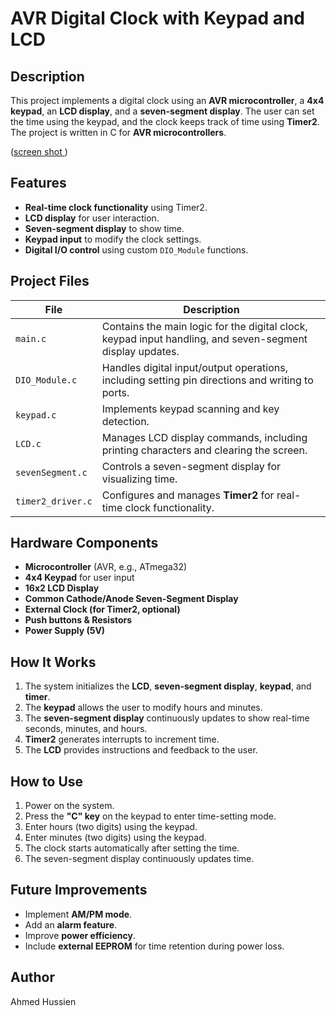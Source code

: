 # AVR Digital Clock with Keypad and LCD

## Description
This project implements a digital clock using an **AVR microcontroller**, a **4x4 keypad**, an **LCD display**, and a **seven-segment display**. The user can set the time using the keypad, and the clock keeps track of time using **Timer2**. The project is written in C for **AVR microcontrollers**.


([screen shot ](https://github.com/Ahmed2222002/Embedded-Systems/blob/Real_time_clock_project/image.png))

## Features
- **Real-time clock functionality** using Timer2.
- **LCD display** for user interaction.
- **Seven-segment display** to show time.
- **Keypad input** to modify the clock settings.
- **Digital I/O control** using custom `DIO_Module` functions.

## Project Files
| File                 | Description |
|----------------------|-------------|
| `main.c`            | Contains the main logic for the digital clock, keypad input handling, and seven-segment display updates. |
| `DIO_Module.c`      | Handles digital input/output operations, including setting pin directions and writing to ports. |
| `keypad.c`          | Implements keypad scanning and key detection. |
| `LCD.c`             | Manages LCD display commands, including printing characters and clearing the screen. |
| `sevenSegment.c`    | Controls a seven-segment display for visualizing time. |
| `timer2_driver.c`   | Configures and manages **Timer2** for real-time clock functionality. |

## Hardware Components
- **Microcontroller** (AVR, e.g., ATmega32)
- **4x4 Keypad** for user input
- **16x2 LCD Display**
- **Common Cathode/Anode Seven-Segment Display**
- **External Clock (for Timer2, optional)**
- **Push buttons & Resistors**
- **Power Supply (5V)**

## How It Works
1. The system initializes the **LCD**, **seven-segment display**, **keypad**, and **timer**.
2. The **keypad** allows the user to modify hours and minutes.
3. The **seven-segment display** continuously updates to show real-time seconds, minutes, and hours.
4. **Timer2** generates interrupts to increment time.
5. The **LCD** provides instructions and feedback to the user.

## How to Use
1. Power on the system.
2. Press the **"C" key** on the keypad to enter time-setting mode.
3. Enter hours (two digits) using the keypad.
4. Enter minutes (two digits) using the keypad.
5. The clock starts automatically after setting the time.
6. The seven-segment display continuously updates time.

## Future Improvements
- Implement **AM/PM mode**.
- Add an **alarm feature**.
- Improve **power efficiency**.
- Include **external EEPROM** for time retention during power loss.

## Author
Ahmed Hussien


